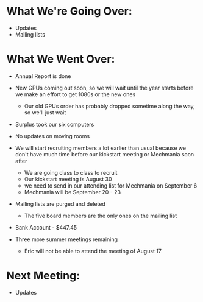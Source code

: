 # What We're Going Over:- Updates- Mailing lists# What We Went Over:  - Annual Report is done- New GPUs coming out soon, so we will wait until the year starts before we make an effort to get 1080s or the new ones    - Our old GPUs order has probably dropped sometime along the way, so we'll just wait- Surplus took our six computers- No updates on moving rooms- We will start recruiting members a lot earlier than usual because we don't have much time before our kickstart meeting or Mechmania soon after    - We are going class to class to recruit    - Our kickstart meeting is August 30    - we need to send in our attending list for Mechmania on September 6    - Mechmania will be September 20 - 23- Mailing lists are purged and deleted    - The five board members are the only ones on the mailing list- Bank Account - $447.45- Three more summer meetings remaining    - Eric will not be able to attend the meeting of August 17# Next Meeting:- Updates